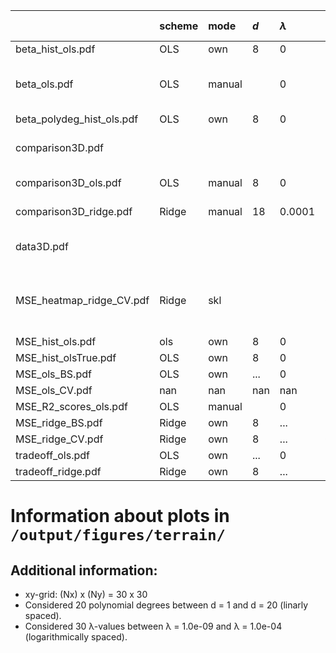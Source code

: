 |                           | scheme   | mode   | $d$   | $\lambda$   | resampling (iter)   | mark                               |
|:--------------------------|:---------|:-------|:------|:------------|:--------------------|:-----------------------------------|
| beta_hist_ols.pdf         | OLS      | own    | 8     | 0           | BS (200)            |                                    |
| beta_ols.pdf              | OLS      | manual |       | 0           |                     | $β$'s grouped by order $d$         |
| beta_polydeg_hist_ols.pdf | OLS      | own    | 8     | 0           | BS (200)            |                                    |
| comparison3D.pdf          |          |        |       |             |                     | visualise x, y, z data             |
| comparison3D_ols.pdf      | OLS      | manual | 8     | 0           |                     | prediction set                     |
| comparison3D_ridge.pdf    | Ridge    | manual | 18    | 0.0001      |                     | prediction set                     |
| data3D.pdf                |          |        |       |             |                     | visualise x, y, z data             |
| MSE_heatmap_ridge_CV.pdf  | Ridge    | skl    |       |             | CV (9)              | 30 $λ$'s from 1.00e-09 to 1.00e-09 |
| MSE_hist_ols.pdf          | ols      | own    | 8     | 0           | BS (100)            |                                    |
| MSE_hist_olsTrue.pdf      | OLS      | own    | 8     | 0           | BS (200)            |                                    |
| MSE_ols_BS.pdf            | OLS      | own    | ...   | 0           | BS (9)              |                                    |
| MSE_ols_CV.pdf            | nan      | nan    | nan   | nan         | nan                 |                                    |
| MSE_R2_scores_ols.pdf     | OLS      | manual |       | 0           |                     |                                    |
| MSE_ridge_BS.pdf          | Ridge    | own    | 8     | ...         | BS (200)            |                                    |
| MSE_ridge_CV.pdf          | Ridge    | own    | 8     | ...         | CV (5)              |                                    |
| tradeoff_ols.pdf          | OLS      | own    | ...   | 0           | BS (200)            |                                    |
| tradeoff_ridge.pdf        | Ridge    | own    | 8     | ...         | BS (200)            |                                    |


# Information about plots in `/output/figures/terrain/`


## Additional information:

* xy-grid: (Nx) x (Ny) = 30 x 30
* Considered 20 polynomial degrees between d = 1 and d = 20 (linarly spaced).
* Considered 30 λ-values between λ = 1.0e-09 and λ = 1.0e-04 (logarithmically spaced).
